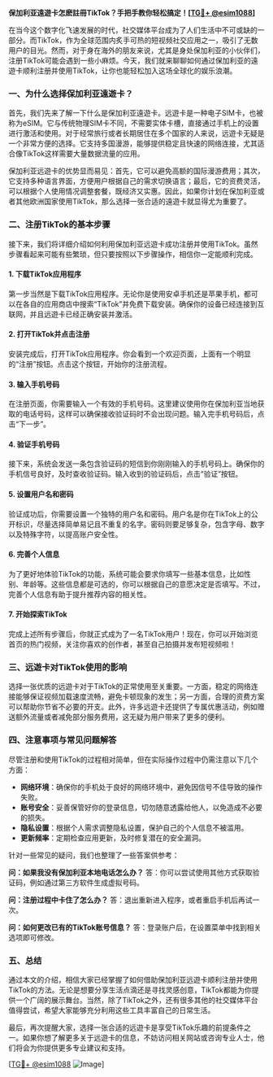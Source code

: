 **保加利亚遠遊卡怎麽註冊TikTok？手把手教你轻松搞定！[[TG💪+ @esim1088](https://t.me/s/esim1088)]**

在当今这个数字化飞速发展的时代，社交媒体平台成为了人们生活中不可或缺的一部分。而TikTok，作为全球范围内炙手可热的短视频社交应用之一，吸引了无数用户的目光。然而，对于身在海外的朋友来说，尤其是身处保加利亚的小伙伴们，注册TikTok可能会遇到一些小麻烦。今天，我们就来聊聊如何通过保加利亚的遠遊卡顺利注册并使用TikTok，让你也能轻松加入这场全球化的娱乐浪潮。

### 一、为什么选择保加利亚遠遊卡？

首先，我们先来了解一下什么是保加利亚遠遊卡。远遊卡是一种电子SIM卡，也被称为eSIM。它与传统物理SIM卡不同，不需要实体卡槽，直接通过手机上的设置进行激活和使用。对于经常旅行或者长期居住在多个国家的人来说，远遊卡无疑是一个非常方便的选择。它支持多国漫游，能够提供稳定且快速的网络连接，尤其适合像TikTok这样需要大量数据流量的应用。

保加利亚远遊卡的优势显而易见：首先，它可以避免高额的国际漫游费用；其次，它支持多种语言界面，方便用户根据自己的需求切换语言；最后，它的资费灵活，可以根据个人使用情况调整套餐，既经济又实惠。因此，如果你计划在保加利亚或者其他欧洲国家使用TikTok，那么选择一张合适的遠遊卡就显得尤为重要了。

### 二、注册TikTok的基本步骤

接下来，我们将详细介绍如何利用保加利亚远遊卡成功注册并使用TikTok。虽然步骤看起来可能有些繁琐，但只要按照以下步骤操作，相信你一定能顺利完成。

#### 1. 下载TikTok应用程序

第一步当然是下载TikTok应用程序。无论你是使用安卓手机还是苹果手机，都可以在各自的应用商店中搜索“TikTok”并免费下载安装。确保你的设备已经连接到互联网，并且远遊卡已经正确安装并激活。

#### 2. 打开TikTok并点击注册

安装完成后，打开TikTok应用程序。你会看到一个欢迎页面，上面有一个明显的“注册”按钮。点击这个按钮，开始你的注册流程。

#### 3. 输入手机号码

在注册页面，你需要输入一个有效的手机号码。这里建议使用你在保加利亚当地获取的电话号码，这样可以确保接收验证码时不会出现问题。输入完手机号码后，点击“下一步”。

#### 4. 验证手机号码

接下来，系统会发送一条包含验证码的短信到你刚刚输入的手机号码上。确保你的手机信号良好，及时查收验证码。输入收到的验证码后，点击“验证”按钮。

#### 5. 设置用户名和密码

验证成功后，你需要设置一个独特的用户名和密码。用户名是你在TikTok上的公开标识，尽量选择简单易记且不重复的名字。密码则要足够复杂，包含字母、数字以及特殊字符，以提高账户安全性。

#### 6. 完善个人信息

为了更好地体验TikTok的功能，系统可能会要求你填写一些基本信息，比如性别、年龄等。这些信息都是可选的，你可以根据自己的意愿决定是否填写。不过，完善个人信息有助于提升推荐内容的相关性。

#### 7. 开始探索TikTok

完成上述所有步骤后，你就正式成为了一名TikTok用户！现在，你可以开始浏览首页的热门视频，关注你喜欢的创作者，甚至自己拍摄并发布短视频啦！

### 三、远遊卡对TikTok使用的影响

选择一张优质的远遊卡对于TikTok的正常使用至关重要。一方面，稳定的网络连接能够保证视频加载速度流畅，避免卡顿现象的发生；另一方面，合理的资费方案可以帮助你节省不必要的开支。此外，许多远遊卡还提供了专属优惠活动，例如赠送额外流量或者减免部分服务费用，这无疑为用户带来了更多的便利。

### 四、注意事项与常见问题解答

尽管注册和使用TikTok的过程相对简单，但在实际操作过程中仍需注意以下几个方面：

- **网络环境**：确保你的手机处于良好的网络环境中，避免因信号不佳导致的操作失败。
- **账号安全**：妥善保管好你的登录信息，切勿随意透露给他人，以免造成不必要的损失。
- **隐私设置**：根据个人需求调整隐私设置，保护自己的个人信息不被滥用。
- **更新频率**：定期检查应用更新，及时修复潜在的安全漏洞。

针对一些常见的疑问，我们也整理了一些答案供参考：

**问：如果我没有保加利亚本地电话怎么办？**
答：你可以尝试使用其他方式获取验证码，例如通过第三方软件生成虚拟号码。

**问：注册过程中卡住了怎么办？**
答：退出重新进入程序，或者重启手机后再试一次。

**问：如何更改已有的TikTok账号信息？**
答：登录账户后，在设置菜单中找到相关选项即可修改。

### 五、总结

通过本文的介绍，相信大家已经掌握了如何借助保加利亚远遊卡顺利注册并使用TikTok的方法。无论是想要分享生活点滴还是寻找灵感创意，TikTok都能为你提供一个广阔的展示舞台。当然，除了TikTok之外，还有很多其他的社交媒体平台值得尝试，希望大家能够充分利用这些工具丰富自己的日常生活。

最后，再次提醒大家，选择一张合适的远遊卡是享受TikTok乐趣的前提条件之一。如果你想了解更多关于远遊卡的信息，不妨访问相关网站或咨询专业人士，他们将会为你提供更多专业建议和支持。

[[TG💪+ @esim1088](https://t.me/s/esim1088) ![Image](https://i.postimg.cc/4NQfJmqS/Snipaste-2025-05-13-00-14-12.png)]